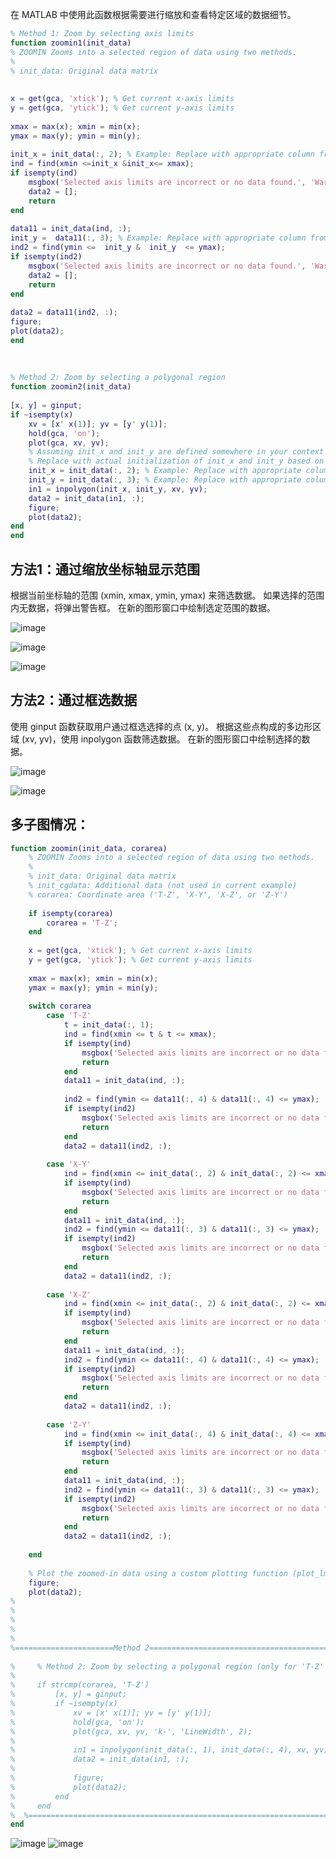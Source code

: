 在 MATLAB 中使用此函数根据需要进行缩放和查看特定区域的数据细节。


```matlab 
% Method 1: Zoom by selecting axis limits
function zoomin1(init_data)
% ZOOMIN Zooms into a selected region of data using two methods.
%
% init_data: Original data matrix
 
 
x = get(gca, 'xtick'); % Get current x-axis limits
y = get(gca, 'ytick'); % Get current y-axis limits
 
xmax = max(x); xmin = min(x);
ymax = max(y); ymin = min(y);
 
init_x = init_data(:, 2); % Example: Replace with appropriate column from init_data
ind = find(xmin <=init_x &init_x<= xmax);
if isempty(ind)
    msgbox('Selected axis limits are incorrect or no data found.', 'Warning', 'warn');
    data2 = [];
    return
end
 
data11 = init_data(ind, :);
init_y =  data11(:, 3); % Example: Replace with appropriate column from init_data
ind2 = find(ymin <=  init_y &  init_y  <= ymax);
if isempty(ind2)
    msgbox('Selected axis limits are incorrect or no data found.', 'Warning', 'warn');
    data2 = [];
    return
end
 
data2 = data11(ind2, :);
figure;
plot(data2);
end
 
 
 
% Method 2: Zoom by selecting a polygonal region
function zoomin2(init_data)
 
[x, y] = ginput;
if ~isempty(x)
    xv = [x' x(1)]; yv = [y' y(1)];
    hold(gca, 'on');
    plot(gca, xv, yv);
    % Assuming init_x and init_y are defined somewhere in your context
    % Replace with actual initialization of init_x and init_y based on your data
    init_x = init_data(:, 2); % Example: Replace with appropriate column from init_data
    init_y = init_data(:, 3); % Example: Replace with appropriate column from init_data
    in1 = inpolygon(init_x, init_y, xv, yv);
    data2 = init_data(in1, :);
    figure;
    plot(data2);
end
end
```

## 方法1：通过缩放坐标轴显示范围
根据当前坐标轴的范围 (xmin, xmax, ymin, ymax) 来筛选数据。
如果选择的范围内无数据，将弹出警告框。
在新的图形窗口中绘制选定范围的数据。

![image](https://github.com/user-attachments/assets/3113193e-501e-4e1a-9cfe-e1421e9c60ce)

![image](https://github.com/user-attachments/assets/b31f6981-c170-481d-9f0f-e997cfed3492)

![image](https://github.com/user-attachments/assets/724da961-5c12-48d7-adb3-fe1b40e4a224)

## 方法2：通过框选数据
使用 ginput 函数获取用户通过框选选择的点 (x, y)。
根据这些点构成的多边形区域 (xv, yv)，使用 inpolygon 函数筛选数据。
在新的图形窗口中绘制选择的数据。

![image](https://github.com/user-attachments/assets/0cfa30f4-afc0-439e-a975-1723a4d2f00f)

![image](https://github.com/user-attachments/assets/2d3ccfee-e0fd-418a-afd5-f0ba64835964)

## 多子图情况：
```matlab
function zoomin(init_data, corarea)
    % ZOOMIN Zooms into a selected region of data using two methods.
    %
    % init_data: Original data matrix
    % init_cgdata: Additional data (not used in current example)
    % corarea: Coordinate area ('T-Z', 'X-Y', 'X-Z', or 'Z-Y')
 
    if isempty(corarea)
        corarea = 'T-Z';
    end
 
    x = get(gca, 'xtick'); % Get current x-axis limits
    y = get(gca, 'ytick'); % Get current y-axis limits
 
    xmax = max(x); xmin = min(x);
    ymax = max(y); ymin = min(y);
 
    switch corarea
        case 'T-Z'
            t = init_data(:, 1);
            ind = find(xmin <= t & t <= xmax);
            if isempty(ind)
                msgbox('Selected axis limits are incorrect or no data found.', 'Warning', 'warn');
                return
            end
            data11 = init_data(ind, :);
 
            ind2 = find(ymin <= data11(:, 4) & data11(:, 4) <= ymax);
            if isempty(ind2)
                msgbox('Selected axis limits are incorrect or no data found.', 'Warning', 'warn');
                return
            end
            data2 = data11(ind2, :);
 
        case 'X-Y'
            ind = find(xmin <= init_data(:, 2) & init_data(:, 2) <= xmax);
            if isempty(ind)
                msgbox('Selected axis limits are incorrect or no data found.', 'Warning', 'warn');
                return
            end
            data11 = init_data(ind, :);
            ind2 = find(ymin <= data11(:, 3) & data11(:, 3) <= ymax);
            if isempty(ind2)
                msgbox('Selected axis limits are incorrect or no data found.', 'Warning', 'warn');
                return
            end
            data2 = data11(ind2, :);
 
        case 'X-Z'
            ind = find(xmin <= init_data(:, 2) & init_data(:, 2) <= xmax);
            if isempty(ind)
                msgbox('Selected axis limits are incorrect or no data found.', 'Warning', 'warn');
                return
            end
            data11 = init_data(ind, :);
            ind2 = find(ymin <= data11(:, 4) & data11(:, 4) <= ymax);
            if isempty(ind2)
                msgbox('Selected axis limits are incorrect or no data found.', 'Warning', 'warn');
                return
            end
            data2 = data11(ind2, :);
 
        case 'Z-Y'
            ind = find(xmin <= init_data(:, 4) & init_data(:, 4) <= xmax);
            if isempty(ind)
                msgbox('Selected axis limits are incorrect or no data found.', 'Warning', 'warn');
                return
            end
            data11 = init_data(ind, :);
            ind2 = find(ymin <= data11(:, 3) & data11(:, 3) <= ymax);
            if isempty(ind2)
                msgbox('Selected axis limits are incorrect or no data found.', 'Warning', 'warn');
                return
            end
            data2 = data11(ind2, :);
 
    end
 
    % Plot the zoomed-in data using a custom plotting function (plot_lma_ghmlls_wave)
    figure;
    plot(data2);
%
%
%
%
%
%======================Method 2=================================================
 
%     % Method 2: Zoom by selecting a polygonal region (only for 'T-Z' case)
% 
%     if strcmp(corarea, 'T-Z')
%         [x, y] = ginput;
%         if ~isempty(x)
%             xv = [x' x(1)]; yv = [y' y(1)];
%             hold(gca, 'on');
%             plot(gca, xv, yv, 'k-', 'LineWidth', 2);
% 
%             in1 = inpolygon(init_data(:, 1), init_data(:, 4), xv, yv);
%             data2 = init_data(in1, :);
% 
%             figure;
%             plot(data2);
%         end
%     end
%  %===========================================================================
end
```

![image](https://github.com/user-attachments/assets/3e44c74e-28e1-4b87-8ed1-d508eea1cb7a)
![image](https://github.com/user-attachments/assets/4bec9564-62be-426d-9a64-ee5ec8e72146)

